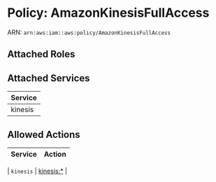 # Policy: AmazonKinesisFullAccess

ARN: `arn:aws:iam::aws:policy/AmazonKinesisFullAccess`

## Attached Roles

## Attached Services

| Service |
|---------|
| kinesis |

## Allowed Actions

| Service | Action |
|:-------:|--------|

| `kinesis` | [kinesis:*](../actions.md#kinesis:all) |
